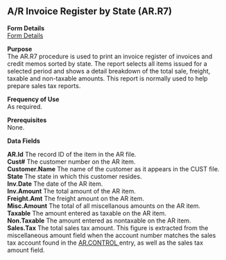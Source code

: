 ##  A/R Invoice Register by State (AR.R7)

<PageHeader />

**Form Details**  
[ Form Details ](AR-R7-1/README.md)   

**Purpose**  
The AR.R7 procedure is used to print an invoice register of invoices and
credit memos sorted by state. The report selects all items issued for a
selected period and shows a detail breakdown of the total sale, freight,
taxable and non-taxable amounts. This report is normally used to help prepare
sales tax reports.

**Frequency of Use**  
As required.

**Prerequisites**  
None.

**Data Fields**

**AR.Id** The record ID of the item in the AR file.  
**Cust#** The customer number on the AR item.  
**Customer.Name** The name of the customer as it appears in the CUST file.  
**State** The state in which this customer resides.  
**Inv.Date** The date of the AR item.  
**Inv.Amount** The total amount of the AR item.  
**Freight.Amt** The freight amount on the AR item.  
**Misc.Amount** The total of all miscellanous amounts on the AR item.  
**Taxable** The amount entered as taxable on the AR item.  
**Non.Taxable** The amount entered as nontaxable on the AR item.  
**Sales.Tax** The total sales tax amount. This figure is extracted from the miscellaneous amount field when the account number matches the sales tax account found in the [ AR.CONTROL ](../../AR-ENTRY/AR-CONTROL/README.md) entry, as well as the sales tax amount field.   
  
<badge text= "Version 8.10.57" vertical="middle" />

<PageFooter />